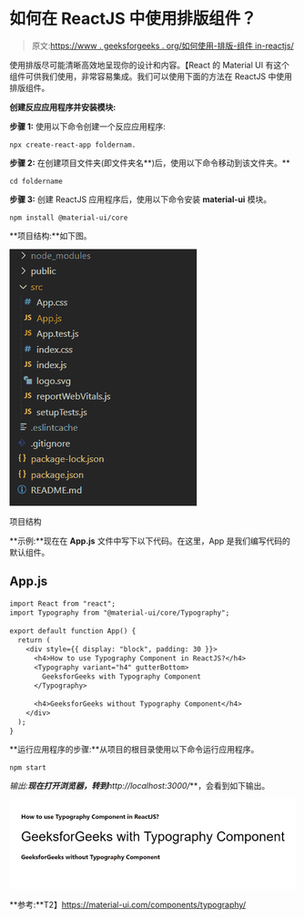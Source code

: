 # 如何在 ReactJS 中使用排版组件？

> 原文:[https://www . geeksforgeeks . org/如何使用-排版-组件 in-reactjs/](https://www.geeksforgeeks.org/how-to-use-typography-component-in-reactjs/)

使用排版尽可能清晰高效地呈现你的设计和内容。【React 的 Material UI 有这个组件可供我们使用，非常容易集成。我们可以使用下面的方法在 ReactJS 中使用排版组件。

**创建反应应用程序并安装模块:**

**步骤 1:** 使用以下命令创建一个反应应用程序:

```
npx create-react-app foldernam.
```

**步骤 2:** 在创建项目文件夹(即文件夹名**)后，使用以下命令移动到该文件夹。**

```
cd foldername
```

**步骤 3:** 创建 ReactJS 应用程序后，使用以下命令安装 **material-ui** 模块。

```
npm install @material-ui/core
```

**项目结构:**如下图。

![](img/f04ae0d8b722a9fff0bd9bd138b29c23.png)

项目结构

**示例:**现在在 **App.js** 文件中写下以下代码。在这里，App 是我们编写代码的默认组件。

## App.js

```
import React from "react";
import Typography from "@material-ui/core/Typography";

export default function App() {
  return (
    <div style={{ display: "block", padding: 30 }}>
      <h4>How to use Typography Component in ReactJS?</h4>
      <Typography variant="h4" gutterBottom>
        GeeksforGeeks with Typography Component
      </Typography>

      <h4>GeeksforGeeks without Typography Component</h4>
    </div>
  );
}
```

**运行应用程序的步骤:**从项目的根目录使用以下命令运行应用程序。

```
npm start
```

**输出:**现在打开浏览器，转到***http://localhost:3000/***，会看到如下输出。

![](img/4392b85cc18f8bc5152fde621e05fa66.png)

**参考:**T2】https://material-ui.com/components/typography/